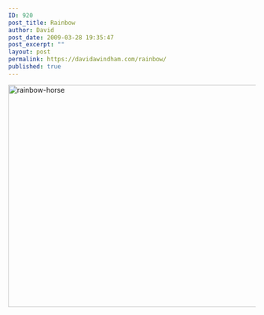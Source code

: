 ```yaml
---
ID: 920
post_title: Rainbow
author: David
post_date: 2009-03-28 19:35:47
post_excerpt: ""
layout: post
permalink: https://davidawindham.com/rainbow/
published: true
---
```

<img class="alignleft size-full wp-image-921" alt="rainbow-horse" src="http://davidawindham.com/wp-content/uploads/rainbow-horse.jpg" width="604" height="453" />